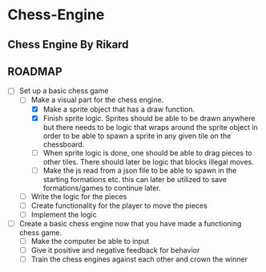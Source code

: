 
# Chess-Engine

## Chess Engine By Rikard

## ROADMAP

-   [ ] Set up a basic chess game
    -   [ ] Make a visual part for the chess engine.
        -   [X] Make a sprite object that has a draw function.
        -   [X] Finish sprite logic. Sprites should be able to be drawn anywhere but there needs to be logic that wraps around the sprite object in order to be able to spawn a sprite in any given tile on the chessboard.
        -   [ ] When sprite logic is done, one should be able to drag pieces to other tiles. There should later be logic that blocks illegal moves.
        -   [ ] Make the js read from a json file to be able to spawn in the starting formations etc. this can later be utilized to save formations/games to continue later.
    -   [ ] Write the logic for the pieces
    -   [ ] Create functionality for the player to move the pieces
    -   [ ] Implement the logic
-   [ ] Create a basic chess engine now that you have made a functioning chess game.
    -   [ ] Make the computer be able to input
    -   [ ] Give it positive and negative feedback for behavior
    -   [ ] Train the chess engines against each other and crown the winner
